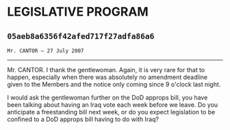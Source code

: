 # LEGISLATIVE PROGRAM
## `05aeb8a6356f42afed717f27adfa86a6`
`Mr. CANTOR — 27 July 2007`

---


Mr. CANTOR. I thank the gentlewoman. Again, it is very rare for that 
to happen, especially when there was absolutely no amendment deadline 
given to the Members and the notice only coming since 9 o'clock last 
night.

I would ask the gentlewoman further on the DoD approps bill, you have 
been talking about having an Iraq vote each week before we leave. Do 
you anticipate a freestanding bill next week, or do you expect 
legislation to be confined to a DoD approps bill having to do with 
Iraq?